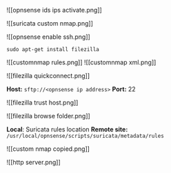 

![[opnsense ids ips activate.png]]


![[suricata custom nmap.png]]

![[opnsense enable ssh.png]]


`sudo apt-get install filezilla`

![[customnmap rules.png]]
![[customnmap xml.png]]

![[filezilla quickconnect.png]]

**Host:** `sftp://<opnsense ip address>`
**Port:** 22

![[filezilla trust host.png]]

![[filezilla browse folder.png]]

**Local**: Suricata rules location
**Remote site:** `/usr/local/opnsense/scripts/suricata/metadata/rules`

![[custom nmap copied.png]]

![[http server.png]]
